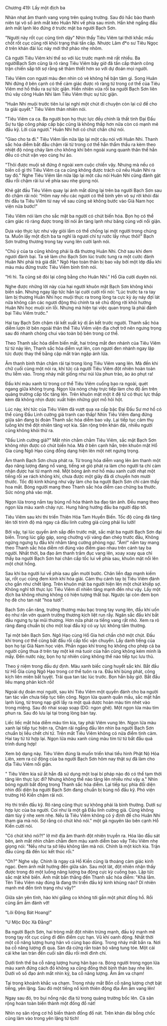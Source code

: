 




Chương 419: Lấy một địch ba


Nhàn nhạt âm thanh vang vọng trên quảng trường. Sau đó hắc bào thanh niên tại vô số ánh mắt kéo Huân Nhi về phía sau mình. Hắn khẽ ngẩng đầu ánh mắt lạnh lẽo đứng ở trước mặt ba người Bạch Sơn.

"Người này rốt cục cũng tỉnh dậy" Nhìn thấy Tiêu Viêm tại thời khắc mấu chốt rốt cục cũng rời khỏi trạng thái tấn cấp. Nhược Lâm đ*o sư Tiêu Ngọc ở trên khán đài lúc này mới thở phào nhẹ nhõm.

Cả người Tiêu Viêm khí thế so với lúc trước mạnh mẽ rất nhiều. Ba ngườiBạch Sơn cũng là rõ ràng Tiêu Viêm bây giờ đã tấn cấp thành công trận chiến sắp tới sợ rằng sẽ thảm thiết hơn so với dự đoán mọi người.

Tiêu Viêm con ngươi màu đen nhìn có vẻ không hề bận tâm gì. Song Huân Nhi đứng ở bên cạnh có thể cảm giác được rõ ràng từ trong cơ thể của Tiêu Viêm mơ hồ thấu ra sự tức giận. Hiển nhiên vừa rồi ba người Bạch Sơn liên thủ vây công Huân Nhi làm Tiêu Viêm thực sự tức giận.

"Huân Nhi muội trước tiên lui lại nghỉ một chút đi chuyện còn lại cứ để cho ta giải quyết." Tiêu Viêm thản nhiên nói.

"Tiêu Viêm ca ca. Ba người bọn họ thực lực đều chính là thất tinh Đại Đấu Sư tu tập công pháp cấp bậc cũng là không thấp hơn nữa còn có mạnh mẽ đấu kỹ. Lời của ngươi." Huân Nhi hơi có chút chần chừ nói.

"Giao cho ta đi." Tiêu Viêm lần nữa lập lại một câu nói với Huân Nhi. Thanh sắc hỏa diễm bắt đầu chậm rãi từ trong cơ thể hắn thẩm thấu ra kèm theo nhiệt độ nóng cháy làm cho không khí bên ngoài xung quanh thân thể hắn đều có chút vặn vẹo cùng hư ảo.

"Thôi được muội sẽ đứng ở ngoài xem cuộc chiến vậy. Nhưng mà nếu có biến cố gì thì Tiêu Viêm ca ca cũng không được trách cứ nếu Huân Nhi ra tay đó." Nghe Tiêu Viêm lần nữa lặp lại một câu nói Huân Nhi cũng đành gật đầu rồi chậm rãi lui về phía sau nhẹ giọng nói.

Khẽ gật đầu Tiêu Viêm quay lại ánh mắt dừng lại trên ba người Bạch Sơn sau đó chậm rãi nói: "Hôm nay nếu các ngươi có thể bình yên vô sự rời khỏi đài thi đấu ta Tiêu Viêm từ nay về sau cũng sẽ không bước vào Già Nam học viện nửa bước!"

Tiêu Viêm nói làm cho sắc mặt ba người có chút biến hóa. Bọn họ có thể cảm giác rõ ràng được trong lời nói ẩn tàng lạnh như băng cùng với nổi giận.

Dựa vào thực lực như vậy giỏi lắm có thể chống lại một người trong chúng ta. Muốn lấy một địch ba ta nghĩ là ngươi chỉ tự rước lấy nhục thôi!" Bạch Sơn trường thương trong tay vung lên cười lạnh nói.

"Chủ ý của ta cũng không phải là đả thương Huân Nhi. Chờ sau khi đem ngươi đánh bại. Ta sẽ làm cho Bạch Sơn lúc trước tung ra một cước đánh Huân Nhi phải trả giá đắt." Ngô Hạo toàn thân bị bao vây bởi một lớp đấu khi màu máu đứng trước Tiêu Viêm bình tĩnh nói.

"Hì hì. Ta cũng sẽ đòi lại công bằng cho Huân Nhi." Hổ Gia cười duyên nói.

Nghe được những lời này của hai người khuôn mặt Bạch Sơn không khỏi biến sắn. Nhưng ngay lập tức hắn lại cười cười rồi nói: "Lúc trước ta ra tay làm bị thương Huân Nhi học muội thực ra trong lòng ta cực kỳ áy náy đợi lát nữa không cần các ngươi động thủ chính ta sẽ chủ động rời khỏi hướng Huân Nhi học muội xin lỗi. Nhưng mà hiện tại việc quan trọng là phải đánh bại Tiêu Viêm trước."

Hai tay Bạch Sơn chậm rãi kết xuất kỳ dị ấn kết trước người. Thanh sắc hỏa diễm lượn lờ bên ngoài thân thể Tiêu Viêm viện địa chợt trở nên ngưng trọng sau đó nhanh chóng chui vào toàn bộ bên trong cơ thể.

Theo Thanh sắc hỏa diễm biến mất, hai tròng mắt đen nhánh của Tiêu Viêm từ từ nảy lên, Thanh sắc hỏa diễm vụt lên, con ngươi đen nhánh ngay lập tức được thay thế bằng cặp mắt tràn ngập ánh lửa.

Âm thanh bình thản chậm rãi tại trong lòng Tiêu Viêm vang lên. Mà đến khi chữ cuối cùng một nói ra, khí tức cả người Tiêu Viêm đột nhiên hoàn toàn thu liễm vào. Trong nháy mắt giống như núi lửa phun trào, ào ào phụt ra!

Đấu khí màu xanh từ trong cơ thể Tiêu Viêm cuống bạo ra ngoài, quét ngang giữa không trung. Ngọn lửa nóng cháy trực tiếp làm cho độ ấm trên quảng trường cấp tốc tăng lên. Trên khuôn mặt một ít đệ tử có thực lực thấp kém đã không nhịn được xuất hiện những giọt mồ hôi hột.

Lúc này, khí tức của Tiêu Viêm đã vượt qua xa cấp bậc Đại Đấu Sư mơ hồ có thể cùng Đấu Linh cường giả tranh cao thấp! Nhìn Tiêu Viêm đang đứng giữa sân đang bị đoàn Thanh sắc hỏa diễm bao vây. Lại tiếp tục cảm thụ luồng khí thế đột nhiên tăng vọt kia. Sân rộng trên khán đài, nhiều người cũng không khỏi thừ ra.

"Đấu Linh cường giả?" Mắt nhìn chằm chằm Tiêu Viêm, sắc mặt Bạch Sơn không nhịn được có chút biến hóa. Mà ở bên cạnh hắn, trên khuôn mặt Hổ Gia cùng Ngô Hạo cũng đồng dạng hiện lên một nét ngưng trọng.

Âm thanh Bạch Sơn chưa phát ra. Từ trong hỏa diễm vang lên âm thanh một đạo năng lượng đang nổ vang, tiếng xé gió phát ra làm cho người ta chỉ cảm nhận được hai từ mạnh mẽ. Một bóng ảnh mơ hồ màu xanh cười nhạt một tiếng rồi xe rách không khí, chưa được một giây đã di chuyển hơn mười thước. Tốc độ kinh khủng như vậy làm cho ba người Bạch Sơn chỉ cảm thấy hoa mắt. Bóng người mang theo Thanh sắc hỏa diễm cao chừng ba thước. Sức nóng phả vào mặt.

Ngọn lửa trong nắm tay bùng nổ hóa thành ba đạo tàn ảnh. Đều mang theo ngọn lửa màu xanh cháy rực. Hung hăng hướng đầu ba người đập tới.

Tiêu Viêm sau khi thi triển Thiên Hỏa Tam Huyền Biến. Tốc độ cũng đã tăng lên tới trinh độ mà ngay cả đấu linh cường giả cũng phải líu lưỡi!

Bởi vậy, tại lúc quyền ảnh sắp đến trước mặt, sắc mặt ba người Bạch Sơn đại biến. Trong lúc gấp gáp, song chưởng vội vàng đan chéo trước đầu, Không ngừng ngưng tụ đấu khí nhằm tăng cường phòng ngự. "Ầm!" nắm tay mang theo Thanh sắc hỏa diễm rơi đúng vào điểm giao nhau trên cánh tay ba người. Nhất thời, ba đạo âm thanh trầm đục vang lên, xoay xoay qua chỉ thấy ba người Bạch Sơn hai chân cấp tốc lui về phía sau, khuôn mặt nổi lên một chút hồng.

Sau khi ba người lui về phía sau gần mười bước. Chân liền đạp mạnh kiềm lại, rốt cục cũng đem kình khí hóa giải. Cảm thụ cánh tay bị Tiêu Viêm đánh cho gần như chết lặng. Trên khuôn mặt ba người hiện lên một chút khiếp sợ. Không nghĩ tới thực lực Tiêu Viêm dĩ nhiên tăng mạnh đến như vậy. Lấy một địch ba không nhưng không có hiện tượng thất bại. Ngược lại còn đem bọn họ đè cho tan nát "hoa tươi".

Bạch Sơn cắn răng, trường thương màu bạc trong tay vung lên, đấu khí uốn éo như rắn vờn quanh trường thương kịch liệt run rẩy. Ngân sắc đấu khí bắt đầu ngưng tụ tại mũi thương. Hơn nữa phát ra tiếng vang rất nhỏ. Xem ra rõ ràng đang chuẩn bị cho một loại đấu kỹ có uy lực không tầm thường.

Tại một bên Bạch Sơn. Ngô Hạo cùng Hổ Gia hơi chần chờ một chút. Đấu khí trong cơ thể cũng bắt đầu rồi cấp tốc vận chuyển. Lấy danh tiếng của bọn họ tại Già Nam học viện. Phần ngạo khí trong họ không cho phép cả ba người cũng thua ở trên tay một kẻ mà tuoir của hắn cũng không kém mình là mấy. Đến nước này, bọn họ tự nhiên cũng không thể nào tiếp tục lưu thủ.

Theo ý niệm trong đầu dự định. Màu xanh biếc cùng huyết sắc khí. Bắt đầu từ Hổ Gia cùng Ngô Hạo trong cơ thể tuôn ra ra. Đấu khí bùng phát, công kích liên miên bất tuyệt. Trải qua tan tác lúc trước. Bọn hắn bây giờ. Bắt đầu liều mạng phản kích rồi!

Ngoài dự đoán mọi người, sau khi Tiêu Viêm một quyền đánh cho ba người tan tác vẫn chưa tiếp tục tiến công. Ngọn lửa quanh quẩn mầu, sắc mặt hắn lạnh lùng, từ trong nạp giới lấy ra một quả dược hoàn màu tím nhét vào trong miệng. Sau đó nhai soạp soạp (DG: ngon ghê). Một ngọn lửa màu tím phun ra. Sau đó lưu lại tại trong lòng bàn tay.

Liếc liếc mắt hỏa diễm màu tím kia, tay phải Viêm vung lên. Ngọn lửa màu xanh lại tiếp tục hiện ra, Chậm rãi ngẩng đầu lên nhìn ba người Bạch Sơn chuẩn bị liều chết chí tử. Trên mắt Tiêu Viêm không có nửa điểm tình cảm. Hai tay từ từ hợp lại. Ngọn lửa màu xanh cùng màu tím từ từ bắt đầu quá trình dung hợp!

Xem bộ dạng này. Tiêu Viêm đúng là muốn triển khai tiểu hình Phật Nộ Hỏa Liên, xem ra cử động của ba người Bạch Sơn hôm nay thật sự đã làm cho địa Tiêu Viêm nổi giận.

" Tiêu Viêm kia sử ắt hẳn đã sử dụng một loại bí pháp nào đó có thể tạm thời tăng lên thực lực đi? Nhưng không thể nào tăng lên nhiều như vậy a." Nhìn bóng người bất động trong Thanh sắc hỏa diễm. Lại tiếp tục phía đối diện nhìn đối diện ba người Bạch Sơn đang chuẩn bị bùng nổ đấu kỹ. Phó viện trưởng Hổ Kiền chậm rãi nói.

Họ thi triển đấu kỹ. Rõ ràng cũng thực sự không phải là bình thường. Dưới sự hợp lực của ba người. Coi như là một gã Đấu linh cường giả. Cũng không dám tùy ý nhẹ xem nhẹ. Nếu là Tiêu Viêm không có ý định để cho Huân Nhi tham gia mà nói. Sợ rằng có chút khó nói." một gã nguyên lão bên cạnh Hổ Kiền cười nói.

"Có chút khó nói?!" lờ mờ địa âm thanh đột nhiên truyền ra. Hỏa lão đầu sát bên, ánh mắt nhìn chằm chằm đem màu xanh diễm bao vây Tiêu Viêm nhẹ giọng nói: "Nếu như ta sở liệu không lầm mà nói. Chính là một kích kia. Trận đấu cũng đã đến lúc kết thúc rồi."

"Oh?" Nghe vậy. Chính là ngay cả Hổ Kiền cũng là thoáng cảm giác kinh ngạc. Đem ánh mắt hướng đến giữa sân. Sau một lát, đột nhiên nhận thấy được trong đó một luồng năng lượng ba động cực kỳ cuồng bạo. Lập tức sắc mặt khẽ biến. Ánh mắt bắn thẳng đến Thanh sắc hỏa diễm: "Khá lắm. Tên Tiêu Viêm này đúng là đang thi triển đấu kỹ kinh khủng nào? Dĩ nhiên mạnh mẽ đến tình trạng như vậy?"

Giữa sân yên tĩnh, hào khí giằng co không tới gần một phút đồng hồ. Rồi cũng ầm ầm đánh vỡ!

"Lôi Động Bát Hoang!"

"U Mộc Độc Xà Đằng!"

Ba người Bạch Sơn, hai tròng mắt đột nhiên trừng mạnh, đấu kỹ mạnh mẽ trong tay rốt cục cũng đi đến điểm cực hạn. Vũ khí oanh động. Nhất thời một cỗ năng lượng hung hãn vô cùng bạo dũng. Trong nháy mắt bắn ra. Nơi ba cỗ năng lượng đi qua. Sàn đá cứng rắn toàn bộ văng tung tóe. Một cái cái khe lan tràn đến cuối sân đấu rồi mới đình chỉ.

Dưới tình thế ba cỗ năng lượng hung hãn bạo ra. Bóng người trong ngọn lửa màu xanh đứng cách đó không xa cũng đồng thời bình thản bay nhẹ lên. Dưới vô số đạo ánh mắt nhìn kỹ, ba cỗ năng lượng. Ầm ầm va chạm!

Tại trong khoảnh khắc va chạm. Trong nháy mắt Bốn cỗ năng lượng chợt bặt tiếng, yên lặng. Sau đó một tiếng nổ kinh thiên động địa Ầm ầm vang lên!

Ngay sau đó, tro bụi nồng nặc địa từ trong quảng trường bốc lên. Cả sân rộng hoàn toàn biến thành một đống đổ nát!

Nhìn nọ sân rộng cơ hồ biến thành đống đổ nát. Trên khán đài bỗng chốc cũng lâm vào trong yên lặng tử tịch!




